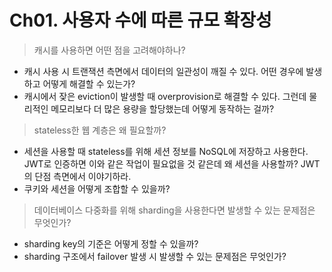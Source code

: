 # Ch01. 사용자 수에 따른 규모 확장성

> 캐시를 사용하면 어떤 점을 고려해야하나?

* 캐시 사용 시 트랜잭션 측면에서 데이터의 일관성이 깨질 수 있다. 어떤 경우에 발생하고 어떻게 해결할 수 있는가?
* 캐시에서 잦은 eviction이 발생할 때 overprovision로 해결할 수 있다. 그런데 물리적인 메모리보다 더 많은 용량을 할당했는데 어떻게 동작하는 걸까?

> stateless한 웹 계층은 왜 필요할까?

* 세션을 사용할 때 stateless를 위해 세션 정보를 NoSQL에 저장하고 사용한다. JWT로 인증하면 이와 같은 작업이 필요없을 것 같은데 왜 세션을 사용할까? JWT의 단점 측면에서 이야기하라.
* 쿠키와 세션을 어떻게 조합할 수 있을까?

> 데이터베이스 다중화를 위해 sharding을 사용한다면 발생할 수 있는 문제점은 무엇인가?

* sharding key의 기준은 어떻게 정할 수 있을까?
* sharding 구조에서 failover 발생 시 발생할 수 있는 문제점은 무엇인가?
